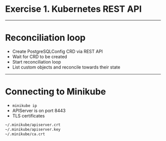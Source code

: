 <!-- .slide: data-background-image="/layout/img/city_skyline_buildings_2.svg" data-background-size="50% 50%" data-background-position="bottom" -->
# Exercise 1. Kubernetes REST API

---

# Reconciliation loop

- Create PostgreSQLConfig CRD via REST API
- Wait for CRD to be created
- Start reconciliation loop
- List custom objects and reconcile towards their state

---

# Connecting to Minikube

- `minikube ip`
- APIServer is on port 8443
- TLS certificates

```bash
~/.minikube/apiserver.crt
~/.minikube/apiserver.key
~/.minikube/ca.crt
```

